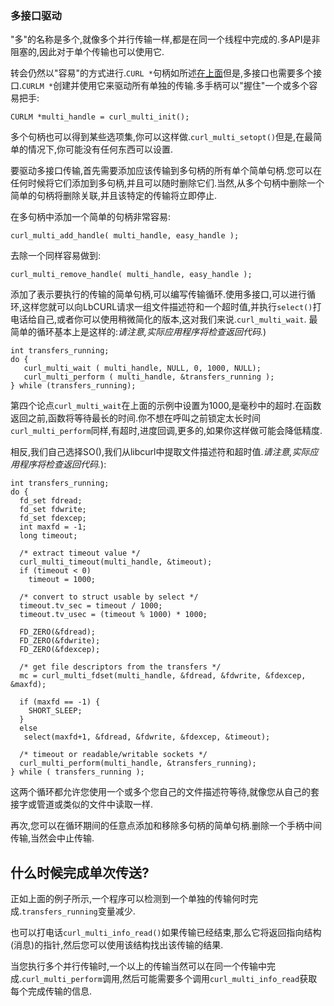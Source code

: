 
### 多接口驱动

"多"的名称是多个,就像多个并行传输一样,都是在同一个线程中完成的.多API是非阻塞的,因此对于单个传输也可以使用它.

转会仍然以"容易"的方式进行.`CURL *`句柄如所述[在上面](libcurl-easyhandle.md)但是,多接口也需要多个接口.`CURLM *`创建并使用它来驱动所有单独的传输.多手柄可以"握住"一个或多个容易把手:

```
CURLM *multi_handle = curl_multi_init();
```

多个句柄也可以得到某些选项集,你可以这样做.`curl_multi_setopt()`但是,在最简单的情况下,你可能没有任何东西可以设置.

要驱动多接口传输,首先需要添加应该传输到多句柄的所有单个简单句柄.您可以在任何时候将它们添加到多句柄,并且可以随时删除它们.当然,从多个句柄中删除一个简单的句柄将删除关联,并且该特定的传输将立即停止.

在多句柄中添加一个简单的句柄非常容易:

```
curl_multi_add_handle( multi_handle, easy_handle );
```

去除一个同样容易做到:

```
curl_multi_remove_handle( multi_handle, easy_handle );
```

添加了表示要执行的传输的简单句柄,可以编写传输循环.使用多接口,可以进行循环,这样您就可以向LbCURL请求一组文件描述符和一个超时值,并执行`select()`打电话给自己,或者你可以使用稍微简化的版本,这对我们来说.`curl_multi_wait`. 最简单的循环基本上是这样的:*请注意,实际应用程序将检查返回代码.*)

```
int transfers_running;
do {
   curl_multi_wait ( multi_handle, NULL, 0, 1000, NULL);
   curl_multi_perform ( multi_handle, &transfers_running );
} while (transfers_running);
```

第四个论点`curl_multi_wait`在上面的示例中设置为1000,是毫秒中的超时.在函数返回之前,函数将等待最长的时间.你不想在呼叫之前锁定太长时间`curl_multi_perform`同样,有超时,进度回调,更多的,如果你这样做可能会降低精度.

相反,我们自己选择SO(),我们从libcurl中提取文件描述符和超时值.*请注意,实际应用程序将检查返回代码.*):

```
int transfers_running;
do {
  fd_set fdread;
  fd_set fdwrite;
  fd_set fdexcep;
  int maxfd = -1;
  long timeout;

  /* extract timeout value */
  curl_multi_timeout(multi_handle, &timeout);
  if (timeout < 0)
    timeout = 1000;

  /* convert to struct usable by select */
  timeout.tv_sec = timeout / 1000;
  timeout.tv_usec = (timeout % 1000) * 1000;

  FD_ZERO(&fdread);
  FD_ZERO(&fdwrite);
  FD_ZERO(&fdexcep);

  /* get file descriptors from the transfers */
  mc = curl_multi_fdset(multi_handle, &fdread, &fdwrite, &fdexcep, &maxfd);

  if (maxfd == -1) {
    SHORT_SLEEP;
  }
  else
   select(maxfd+1, &fdread, &fdwrite, &fdexcep, &timeout);

  /* timeout or readable/writable sockets */
  curl_multi_perform(multi_handle, &transfers_running);
} while ( transfers_running );
```

这两个循环都允许您使用一个或多个您自己的文件描述符等待,就像您从自己的套接字或管道或类似的文件中读取一样.

再次,您可以在循环期间的任意点添加和移除多句柄的简单句柄.删除一个手柄中间传输,当然会中止传输.

## 什么时候完成单次传送?

正如上面的例子所示,一个程序可以检测到一个单独的传输何时完成.`transfers_running`变量减少.

也可以打电话`curl_multi_info_read()`如果传输已经结束,那么它将返回指向结构(消息)的指针,然后您可以使用该结构找出该传输的结果.

当您执行多个并行传输时,一个以上的传输当然可以在同一个传输中完成.`curl_multi_perform`调用,然后可能需要多个调用`curl_multi_info_read`获取每个完成传输的信息.
